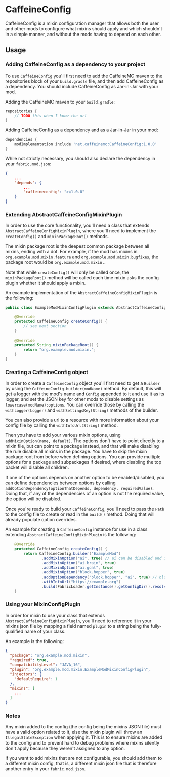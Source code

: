 # CaffeineConfig

CaffeineConfig is a mixin configuration manager that allows both the user and other mods to configure what mixins should
apply and which shouldn't in a simple manner, and without the mods having to depend on each other. 

## Usage

### Adding CaffeineConfig as a dependency to your project

To use `CaffeineConfig` you'll first need to add the CaffeineMC maven to the repositories block of your `build.gradle` file, and then add
CaffeineConfig as a dependency. You should include CaffeineConfig as Jar-in-Jar with your mod.

Adding the CaffeineMC maven to your `build.gradle`:

```groovy
repositories {
    // TODO this when I know the url
}
```

Adding CaffeineConfig as a dependency and as a Jar-in-Jar in your mod:

```groovy
dependencies {
    modImplementation include 'net.caffeinemc:CaffeineConfig:1.0.0'
}
```

While not strictly necessary, you should also declare the dependency in your `fabric.mod.json`:

```json
{
    ...
    "depends": {
        ...
        "caffeineconfig": ">=1.0.0"
    }
}
```

### Extending AbstractCaffeineConfigMixinPlugin

In order to use the core functionality, you'll need a class that extends `AbstractCaffeineConfigMixinPlugin`,
where you'll need to implement the `createConfig()` and `mixinPackageRoot()` methods.

The mixin package root is the deepest common package between all mixins, ending with a dot. For example, if the mod has mixins 
in `org.example.mod.mixin.feature` and `org.example.mod.mixin.bugfixes`, the package root would be `org.example.mod.mixin.`.

Note that while `createConfig()` will only be called once, the `mixinPackageRoot()` method will be called each time
mixin asks the config plugin whether it should apply a mixin.

An example implementation of the `AbstractCaffeineConfigMixinPlugin` is the following:

```java
public class ExampleModMixinConfigPlugin extends AbstractCaffeineConfigMixinPlugin {

    @Override
    protected CaffeineConfig createConfig() {
        // see next section
    }
    
    @Override
    protected String mixinPackageRoot() {
        return "org.example.mod.mixin.";
    }
}

```

### Creating a CaffeineConfig object

In order to create a `CaffeineConfig` object you'll first need to get a `Builder` by using the `CaffeineConfig.builder(modName)`
method. By default, this will get a logger with the mod's name and `Config` appended to it and use it as its logger,
and set the JSON key for other mods to disable settings as `lowercase(modName):options`. You can override those by calling the
`withLogger(Logger)` and `withSettingsKey(String)` methods of the builder.

You can also provide a url to a resource with more information about your config file by calling the `withInfoUrl(String)` method.

Then you have to add your various mixin options, using `addMixinOption(name, default)`. The options don't have to point directly to a
mixin file, but can point to a package instead, and that will make disabling the rule disable all mixins in the package. You have to skip the
mixin package root from before when defining options. You can provide multiple options for a package and subpackages if desired, where disabling the
top packet will disable all children.

If one of the options depends on another option to be enabled/disabled, you can define dependencies between options by calling
`addOptionDependency(optionThatDepends, dependency, requiredValue)`. Doing that, if any of the dependencies of an option is not
the required value, the option will be disabled.

Once you're ready to build your `CaffeineConfig`, you'll need to pass the `Path` to the config file to create or read in the `build()` method. 
Doing that will already populate option overrides.

An example for creating a `CaffeineConfig` instance for use in a class extending `AbstractCaffeineConfigMixinPlugin` is the following:

```java
    @Override
    protected CaffeineConfig createConfig() {
        return CaffeineConfig.builder("ExampleMod")
                .addMixinOption("ai", true) // ai can be disabled and it will disable all subpackages
                .addMixinOption("ai.brain", true)
                .addMixinOption("ai.goal", true)
                .addMixinOption("block.hopper", true)
                .addOptionDependency("block.hopper", "ai", true) // block.hopper will be disabled if ai is disabled
                .withInfoUrl("https://example.org")
                .build(FabricLoader.getInstance().getConfigDir().resolve("examplemod.properties"));
    }

```

### Using your MixinConfigPlugin

In order for mixin to use your class that extends `AbstractCaffeineConfigMixinPlugin`, you'll need to reference it in your
mixins json file by mapping a field named `plugin` to a string being the fully-qualified name of your class.

An example is the following:

```json
{
  "package": "org.example.mod.mixin",
  "required": true,
  "compatibilityLevel": "JAVA_16",
  "plugin": "org.example.mod.mixin.ExampleModMixinConfigPlugin",
  "injectors": {
    "defaultRequire": 1
  },
  "mixins": [
    ...
  ]
}
```

### Notes

Any mixin added to the config (the config being the mixins JSON file) must have a valid option related to it, else the mixin plugin
will throw an `IllegalStateException` when applying it. This is to ensure mixins are added to the config and to prevent hard to
debug problems where mixins silently don't apply because they weren't assigned to any option.

If you want to add mixins that are not configurable, you should add them to a different mixin config, that is, a different mixin json
file that is therefore another entry in your `fabric.mod.json`.
